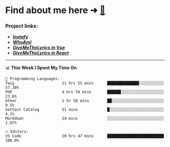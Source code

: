 # Find about me here ➜ [🧑](https://pauabella.dev)

### Project links:
- ***[Instafy](https://instafy.me)***
- ***[WhoAmI](https://pauabella.dev)***
- ***[GiveMeTheLyrics in Vue](https://lyrics.pauabella.dev)***
- ***[GiveMeTheLyrics in React](https://pauabella.dev/GiveMeTheLyrics)***

---
<!--START_SECTION:waka-->
📊 **This Week I Spent My Time On** 

```text
💬 Programming Languages: 
Twig                     11 hrs 55 mins      ██████████████░░░░░░░░░░░   57.38% 
PHP                      4 hrs 54 mins       ██████░░░░░░░░░░░░░░░░░░░   23.6% 
Other                    1 hr 58 mins        ██░░░░░░░░░░░░░░░░░░░░░░░   9.5% 
Gettext Catalog          51 mins             █░░░░░░░░░░░░░░░░░░░░░░░░   4.1% 
Markdown                 24 mins             ░░░░░░░░░░░░░░░░░░░░░░░░░   1.97%

🔥 Editors: 
VS Code                  20 hrs 47 mins      █████████████████████████   100.0%

```


<!--END_SECTION:waka-->
